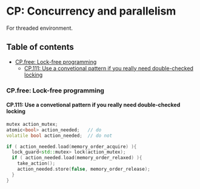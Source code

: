 # CP: Concurrency and parallelism
For threaded environment.

## Table of contents
* [CP.free: Lock-free programming](#cpfree-lock-free-programming)
  * [CP.111: Use a convetional pattern if you really need double-checked locking](https://github.com/YueErro/cppCoreGuidelines/blob/master/CppCoreGuidelines/Concurrency_and_parallelism.md#cp111-use-a-convetional-pattern-if-you-really-need-double-checked-locking)

### CP.free: Lock-free programming

#### CP.111: Use a convetional pattern if you really need double-checked locking
```cpp
mutex action_mutex;
atomic<bool> action_needed;   // do
volatile bool action_needed;  // do not

if ( action_needed.load(memory_order_acquire) ){
  lock_guard<std::mutex> lock(action_mutex);
  if ( action_needed.load(memory_order_relaxed) ){
    take_action();
    action_needed.store(false, memory_order_release);
  }
}
```
